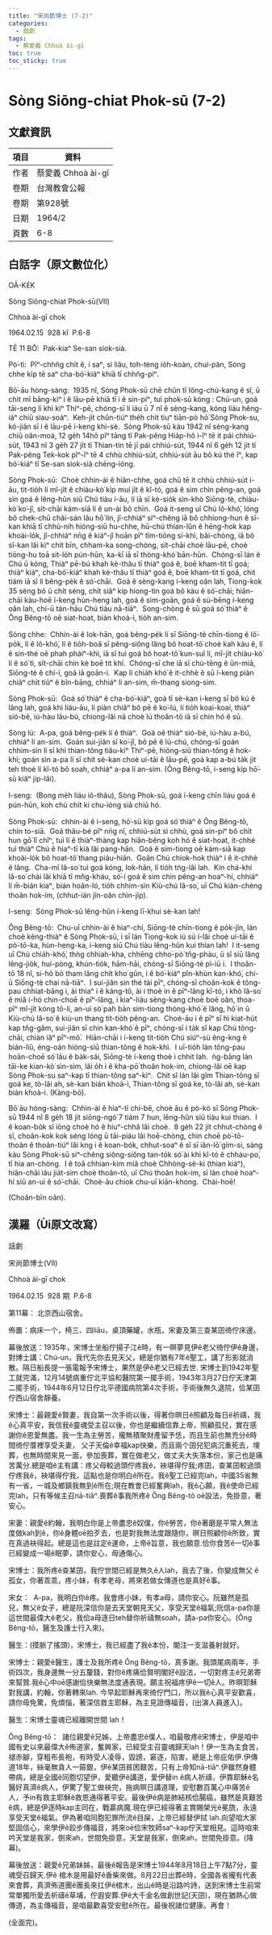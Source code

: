 ```yaml
---
title: "宋尚節博士 (7-2)"
categories:
  - 戲劇
tags:
  - 蔡愛義 Chhoà ài-gī
toc: true
toc_sticky: true
---
```


# Sòng Siōng-chiat Phok-sū (7-2)

## 文獻資訊

| 項目 | 資料 |
|---|---|
| 作者 | 蔡愛義 Chhoà ài-gī |
| 卷期 | 台灣教會公報 |
| 卷期 | 第928號 |
| 日期 | 1964/2 |
| 頁數 | 6-8 |

## 白話字（原文數位化）

OĀ-KE̍K

Sòng Siōng-chiat Phok-sū(VII)

Chhoà ài-gī chok

1964.02.15  928 kî  P.6-8

TĒ 11 BŌ͘:  Pak-kiaⁿ Se-san siok-sià.

Pò͘-tì:  Pīⁿ-chhn̂g chi̍t ê, í saⁿ, sì liâu, toh-téng io̍h-koàn, chuí-pân, Sòng chhe ki̍p tē saⁿ cha-bó͘-kiáⁿ khiā tī chhn̂g-piⁿ.

Bō͘-āu hòng-sàng:  1935 nî, Sòng Phok-sū chē chûn tī Iông-chú-kang ê sî, ū chi̍t mî bāng-kìⁿ i ê lāu-pē khiā tī i ê sin-piⁿ, tuì phok-sū kóng : Chú-un, goá tāi-seng lí khì kìⁿ Thiⁿ-pē, chóng-sī lí iáu ū 7 nî ê sèng-kang, kóng liáu hêng-iáⁿ chiū siau-soàⁿ.  Keh-ji̍t chûn-tiúⁿ the̍h chi̍t tiuⁿ tiān-pò hō͘ Sòng Phok-su, kó-jiân sī i ê lāu-pē í-keng khì-sè.  Sòng Phok-sū kàu 1942 nî sèng-kang chiū oân-moá, 12 ge̍h 14hō pīⁿ tāng tī Pak-pêng Hia̍p-hô i-īⁿ tē it pái chhiú-su̍t, 1943 nî 3 ge̍h 27 ji̍t tī Thian-tin tē jī pái chhiú-su̍t, 1944 nî 6 ge̍h 12 ji̍t tī Pak-pêng Tek-kok pīⁿ-īⁿ tē 4 chhù chhiú-su̍t, chhiú-su̍t āu bô kú thè īⁿ, kap bó͘-kiáⁿ tī Se-san siok-sià chēng-ióng.

Sòng Phok-sū:  Choè chhin-ài ê hiân-chhe, goá chū tē it chhù chhiú-su̍t í-āu, tit-tio̍h lí mî-ji̍t ê chiàu-kò͘ ki̍p muí ji̍t ê kî-tó, goá ê sim chin pêng-an, goá sìn goá ê lêng-hûn siū Chú tiàu í-āu, lí iā sī kè-sio̍k sìn-khò Siōng-tè, chiàu-kò͘ ko͘-jî, si̍t-chāi kám-siā lí ê un-ài bô chīn.  Goá it-seng uī Chú lô-khó͘, lóng bô chek-chū châi-sán lâu hō͘ lín, jî-chhiáⁿ siⁿ-chêng iā bô chhiong-hun ê sî-kan khiā tī chhù-nih hióng-siū hu-chhe, hū-chú thian-lûn ê hēng-hok kap khoài-lo̍k, jî-chhiáⁿ nn̄g ê kiáⁿ-jî hoān pīⁿ tîm-tiōng sí-khì, bâi-chòng, iā bô sî-kan lâi kìⁿ chi̍t bīn, chham-ka song-chòng, si̍t-chāi choè lāu-pē, choè tiōng-hu toā sit-lo̍h pún-hūn, ka-kī iā sī thòng-khó͘ bān-hūn.  Chóng-sī lán ê Chú ū kóng, Thiàⁿ pē-bú khah kè-thâu tī thiàⁿ goá ê, boē kham-tit tī goá; thiàⁿ kiáⁿ, cha-bó͘-kiáⁿ khah kè-thâu tī thiàⁿ goá ê, boē kham-tit tī goá, chit tiám iā sī lí bêng-pe̍k ê só͘-chāi.  Goá ê sèng-kang í-keng oân lah, Tiong-kok 35 séng bô ū chi̍t séng, chi̍t siâⁿ ki̍p hiong-tìn goá bô kàu ê só͘-chāi; hiān-chāi kàu-hoē í-keng hùn-heng lah, goá ê sim-goān, goá ê sù-bēng í-keng oân lah, chí-ū tán-hāu Chú tiàu nā-tiāⁿ.  Song-chòng ê sū goá só͘ thiàⁿ ê Ông Bêng-tō oē siat-hoat, bián khoà-ì, tio̍h an-sim.

Sòng chhe:  Chhin-ài ê Iok-hān, goá bêng-pe̍k lí sī Siōng-tè chīn-tiong ê lô͘-po̍k, lí ê lô-khó͘, lí ê tio̍h-boâ sī pêng-siông lâng bô hoat-tō͘ choè kah kàu ê, lí ê sin-thé oē phah pháiⁿ-khì, iā sī tuì goá bô hoat-tō͘ kun-suî lí, mî-ji̍t chiàu-kò͘ lí ê só͘ tì, si̍t-chāi chin kè boē tit khí.  Chóng-sī che iā sī chù-tēng ê ūn-miā, Siōng-tè ê chí-ì, goá iā goān-ì.  Kap lí chia̍h khó͘ ê it-chhè ê sū í-keng piàn chiâⁿ chi̍t tiûⁿ ê bîn-bāng, chhiáⁿ lí an-sim, m̄-thang siong-sim.

Sòng Phok-sū:  Goá só͘ thiàⁿ ê cha-bó͘-kiáⁿ, goá tī sè-kan í-keng sī bô kú ê lâng lah, goá khì liáu-āu, lí piàn chiâⁿ bô pē ê ko͘-lú, lí tio̍h koai-koai, thiàⁿ sió-bē, iú-hàu lāu-bú, chiong-lâi nā choè lú thoân-tō iā sī chin hó ê sū.

Sòng lú:  A-pa, goá bêng-pe̍k lí ê thiàⁿ.  Goá oē thiàⁿ sió-bē, iú-hàu a-bú, chhiáⁿ lí an-sim.  Goán sui-jiân sī ko͘-jî, bô pē ê lú-chú, chóng-sī goán chhim-sìn lí sī khì thian-tông tiâu-kìⁿ Thiⁿ-pē, hióng-siū thian-tông ê hok-khì; goán sìn a-pa lí sī chit sè-kan choè uí-tāi ê lāu-pē, goá kap a-bú ta̍k ji̍t teh thoè lí kî-tó bô soah, chhiáⁿ a-pa lí an-sim. (Ông Bêng-tō, i-seng ki̍p hō͘-sū kiâⁿ ji̍p-lâi).

I-seng:  (Bong me̍h liáu iô-thâu), Sòng Phok-sū, goá í-keng chīn liáu goá ê pún-hūn, koh chù chi̍t ki chu-ióng siā chiū hó.

Sòng Phok-sū:  chhin-ài ê i-seng, hō͘-sū ki̍p goá só͘ thiàⁿ ê Ông Bêng-tō, chin to-siā.  Goá thâu-bé pīⁿ nn̄g nî, chhiú-su̍t sì chhù, goá sin-piⁿ bô chi̍t hun gō͘ lî chîⁿ, tuì lí ê thiàⁿ-thàng kap hiân-bêng koh hó ê siat-hoat, it-chhè tuì thiàⁿ Chú ê hiaⁿ-tī kià lâi pang-hān.  Goá ê sim-tiong oē kám-siā kap khoài-lo̍k bô hoat-tō͘ thang piáu-hiān.  Goān Chú chiok-hok thiàⁿ i ê it-chhè ê lâng.  Cha-mî Iâ-so͘ tuì goá kóng, Iok-hān, lí tio̍h tńg-lâi lah.  Kin chá-khí Iâ-so͘ chài lâi khiā tī mn̂g-kháu, só͘-í goá ê sim chin pêng-an hoaⁿ-hí, chhiáⁿ lí m̄-bián kiaⁿ, bián hoân-ló, tio̍h chhim-sìn Kiù-chú Iâ-so͘, uī Chú kiàn-chèng thoân hok-im, (chhut-ián jîn-oân chìn-ji̍p).

I-seng:  Sòng Phok-sū lêng-hûn í-keng lī-khui sè-kan lah!

Ông Bêng-tō:  Chu-uī chhin-ài ê hiaⁿ-chí, Siōng-tè chīn-tiong ê po̍k-jîn, lán choè kèng-thiàⁿ ê Sòng Phok-sū, i sī lán Tiong-kok iú sú í-lâi choè uí-tāi ê pò͘-tō-ka, hùn-heng-ka, í-keng siū Chú tiàu lêng-hûn kui thian lah!  I it-seng uī Chú chia̍h-khó͘, thǹg chhiah-kha, chhēng chho͘-pò͘ tn̂g-phàu, ū sî siū lâng lêng-jio̍k, huí-pòng, khún-tio̍k, hām-hāi, chóng-sī Siōng-tè pì-iū i.  I thoân-tō 18 nî, si-hô bô tham lâng chi̍t kho͘ gûn, i ê bó͘-kiáⁿ pîn-khùn kan-khó͘, chí-ū Siōng-tè chai nā-tiāⁿ.  I sui-jiân sin thé tài pīⁿ, chóng-sī choân-kok ê tông-pau chhiat-bāng i, ài thiaⁿ i ê káng-tō, ài i thoè in ê pīⁿ-lâng kî-tó, i khò Iâ-so͘ ê miâ i-hó chin-choē ê pīⁿ-lâng, i kiaⁿ-liáu sèng-kang choè boē oân, thoa-pīⁿ mî-ji̍t kóng tō-lí, an-uì sò͘ pah bān sim-tiong thòng-khó͘ ê lâng, hō͘ in ū Kiù-chú Iâ-so͘ ê kiù-un thang tit-tio̍h pêng-an.  Choè-āu i ê pīⁿ sī hì kiat-hu̍t kap tn̂g-gâm, sui-jiân sī chin kan-khó͘ ê pīⁿ, chóng-sī i ta̍k sî kap Chú tông-chāi, chiàn iâⁿ pīⁿ-mô͘.  Hiān-chāi i í-keng tit-tio̍h Chú siúⁿ-sù êng-kng ê bián-liû, éng-oán hióng-siū thian-tông ê hok-khì.  I uī-tio̍h lán tông-pau hoān-choē só͘ lâu ê ba̍k-sái, Siōng-tè í-keng thoè i chhit lah.  ǹg-bāng lán tāi-ke kian-kò͘ sìn-sim, lâi o̍h i ê kha-pō͘ thoân hok-im, chiong-lâi oē kap Sòng Phok-su saⁿ-kap tī thian-tông saⁿ-kìⁿ.  Chit sî lán lâi gîm Thian-tông sī goá ke, tò-lâi ah, sè-kan bián khoà-ì, Thian-tông sī goá ke, tò-lâi ah, sè-kan bián khoà-ì. (Kàng-bō͘).

Bō͘ āu hòng-sàng:  Chhin-ài ê hiaⁿ-tī chí-bē, choè āu ê pò-kò sī Sòng Phok-sū 1944 nî 8 ge̍h 18 ji̍t siōng-ngó͘ 7 tiám 7 hun, lêng-hûn siū tiàu kui thian.  I ê koan-bo̍k sī iōng choè hó ê hiuⁿ-chhâ lâi choè.  8 ge̍h 22 ji̍t chhut-chòng ê sî, choân-kok kok séng lóng ū tāi-piáu lâi hoē-chòng, chin choē pò͘-tō-thoân ê thoân-tiúⁿ lâi kng i ê koan-bo̍k, chhut-soaⁿ ê sî sī iân-lō͘ gîm-si, sàng kàu Sòng Phok-sū siⁿ-chêng siông-siông tan-to̍k só͘ ài khì kî-tó ê chháu-po͘, tī hia an-chòng.  I ê toā chhian-kim miâ choè Chhòng-sè-kì (thian kiáⁿ), hiān-chāi iáu jia̍t-sim choè thoân-tō, uī Chú thoân hok-im, sī lán choè hoaⁿ-hí siū an-uì ê só͘-chāi.  Choè-āu chiok chu-uī kiān-khong.  Chài-hoē!

(Choân-bīn oân).

## 漢羅（Ùi原文改寫）

話劇

宋尚節博士(VII)

Chhoà ài-gī chok

1964.02.15  928 期  P.6-8

第11幕： 北京西山宿舍。

佈置：病床一个，椅三、四liâu，桌頂藥罐，水瓶，宋妻及第三查某囝徛佇床邊。

幕後放送：1935年，宋博士坐船佇揚子江ê時，有一暝夢見伊ê老父徛佇伊ê身邊，對博士講：Chú-un，我代先你去見天父，總是你猶有7年ê聖工，講了形影就消散。隔日船長提一張電報予宋博士，果然是伊ê老父已經去世. 宋博士到1942年聖工就完滿，12月14號病重佇北平協和醫院第一擺手術，1943年3月27日佇天津第二擺手術，1944年6月12日佇北平德國病院第4次手術，手術後無久退院，佮某囝佇西山宿舍靜養。

宋博士：最親愛ê賢妻，我自第一次手術以後，得著你暝日ê照顧及每日ê祈禱，我ê心真平安，我信我ê靈魂受主召以後，你也是繼續信靠上帝，照顧孤兒，實在感謝你ê恩愛無盡。我一生為主勞苦，攏無積聚財產留予恁，而且生前也無充分ê時間徛佇厝裡享受夫妻， 父子天倫ê幸福kap快樂，而且兩个囝兒犯病沉重死去，埋葬，也無時間來見一面，參加喪葬，實在做老父，做丈夫大失落本份，家己也是痛苦萬分.總是咱ê主有講：疼父母較過頭佇疼我ê，袂堪得佇我;疼囝，查某囝較過頭佇疼我ê，袂堪得佇我，這點也是你明白ê所在。我ê聖工已經完lah，中國35省無有一省，一城及鄉鎮我無到ê所在;現在教會已經奮興lah，我ê心願，我ê使命已經完lah，只有等候主召nā-tiāⁿ.喪葬ê事我所疼ê Ông Bêng-tō oē設法，免掛意，著安心。

宋妻：親愛ê約翰，我明白你是上帝盡忠ê奴僕，你ê勞苦，你ê著磨是平常人無法度做kah到ê，你ê身體oē拍歹去，也是對我無法度跟隨你，暝日照顧你ê所致，實在真過袂得起。總是這也是註定ê運命，上帝ê旨意，我也願意.佮你食苦ê一切ê事已經變成一場ê眠夢，請你安心，毋通傷心。

宋博士：我所疼ê查某囝，我佇世間已經是無久ê人lah，我去了後，你變成無父 ê孤女，你著乖乖，疼小妹，有孝老母，將來若做女傳道也是真好ê事。

宋女：  A-pa，我明白你ê疼。我會疼小妹，有孝a母，請你安心。阮雖然是孤兒，無父ê女子，總是阮深信你是去天堂朝見天父，享受天堂ê福氣;阮信a-pa你是這世間最偉大ê老父，我佮a母逐日teh替你祈禱無soah，請a-pa你安心。(Ông Bêng-tō，醫生及護士行入來)。

醫生：(摸脈了搖頭)，宋博士，我已經盡了我ê本份，閣注一支滋養射就好。

宋博士：親愛ê醫生，護士及我所疼ê Ông Bêng-tō，真多謝。我頭尾病兩年，手術四次，我身邊無一分五釐錢，對你ê疼痛佮賢明閣好ê設法，一切對疼主ê兄弟寄來幫贊.我ê心中oē感謝佮快樂無法度通表現。願主祝福疼伊ê一切ê人。昨暝耶穌對我講，約翰，你著轉來lah. 今早起耶穌再來徛佇門口，所以我ê心真平安歡喜，請你毋免驚，免煩惱，著深信救主耶穌，為主見證傳福音，(出演人員進入)。

醫生：宋博士靈魂已經離開世間 lah！

Ông Bêng-tō：  諸位親愛ê兄姊，上帝盡忠ê僕人，咱最敬疼ê宋博士，伊是咱中國有史以來最偉大ê佈道家，奮興家，已經受主召靈魂歸天lah！伊一生為主食苦，褪赤腳，穿粗布長袍，有時受人凌辱，毀謗，窘逐，陷害，總是上帝庇佑伊.伊傳道18年，絲毫無貪人一箍銀，伊ê某囝貧困艱苦，只有上帝知nā-tiāⁿ.伊雖然身體帶病，總是全國ê同胞切望伊，愛聽伊ê講道，愛伊替in ê病人祈禱，伊靠耶穌ê名醫好真濟ê病人，伊驚了聖工做袂完，拖病暝日講道理，安慰數百萬心中痛苦ê人，予in有救主耶穌ê救恩通得著平安。最後伊ê病是肺結核佮腸癌，雖然是真艱苦ê病，總是伊逐時kap主同在，戰贏病魔.現在伊已經得著主賞賜榮光ê冕旒，永遠享受天堂ê福氣。伊為著咱同胞犯罪所流ê目屎，上帝已經替伊拭 lah.向望咱大家堅固信心，來學伊ê跤步傳福音，將來oē佮宋牧師saⁿ-kap佇天堂相見。這時咱來吟天堂是我家，倒來ah，世間免掛意，天堂是我家，倒來ah，世間免掛意。(降幕)。

幕後放送：親愛ê兄弟妹姊，最後ê報告是宋博士1944年8月18日上午7點7分，靈魂受召歸天.伊ê 棺木是用最好ê香柴來做。8月22日出葬ê時，全國各省攏有代表來會葬，真濟佈道團ê團長來扛伊ê棺木，出山ê時是沿路吟詩，送到宋博士生前常常單獨所愛去祈禱ê草埔，佇遐安葬.伊ê大千金名做創世記(天囝)，現在猶熱心做傳道，為主傳福音，是咱最歡喜受安慰ê所在。最後祝諸位健康。再會！

(全面完)。
